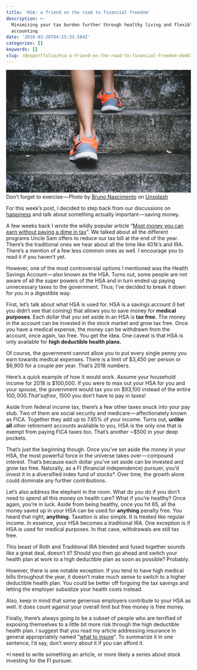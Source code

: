 ```yaml
---
title: 'HSA: a friend on the road to financial freedom'
description: >-
  Minimizing your tax burden further through healthy living and flexible
  accounting
date: '2018-03-28T04:25:33.584Z'
categories: []
keywords: []
slug: /@osportfolio/hsa-a-friend-on-the-road-to-financial-freedom-ebdd3f35be8
---
```


![Don’t forget to exercise — Photo by [Bruno Nascimento](https://unsplash.com/photos/PHIgYUGQPvU?utm_source=unsplash&utm_medium=referral&utm_content=creditCopyText) on [Unsplash](https://unsplash.com/search/photos/health?utm_source=unsplash&utm_medium=referral&utm_content=creditCopyText)](img/1__CFeeiP9bD0riPqSIfCzX6A.jpeg)
Don’t forget to exercise — Photo by [Bruno Nascimento](https://unsplash.com/photos/PHIgYUGQPvU?utm_source=unsplash&utm_medium=referral&utm_content=creditCopyText) on [Unsplash](https://unsplash.com/search/photos/health?utm_source=unsplash&utm_medium=referral&utm_content=creditCopyText)

For this week’s post, I decided to step back from our discussions on [happiness](https://medium.com/effai-me/happiness-appealing-to-the-like-system-1cd65d586463) and talk about something actually important — saving money.

A few weeks back I wrote the wildly popular article “[Most money you can earn without paying a dime in tax](https://medium.com/effai-me/most-money-you-can-earn-without-paying-a-dime-in-tax-737acc94778f)”. We talked about all the different programs Uncle Sam offers to reduce our tax bill at the end of the year. There’s the traditional ones we hear about all the time like 401k’s and IRA. There’s a mention of a few less common ones as well. I encourage you to read it if you haven’t yet.

However, one of the most controversial options I mentioned was the Health Savings Account — also known as the HSA. Turns out, some people are not aware of all the super powers of the HSA and in turn ended up paying unnecessary taxes to the government. Thus; I’ve decided to break it down for you in a digestible way.

First, let’s talk about what HSA is used for. HSA is a savings account (I bet you didn’t see that coming) that allows you to save money for **medical purposes**. Each dollar that you set aside in an HSA is **tax free.** The money in the account can be invested in the stock market and grow tax free. Once you have a medical expense, the money can be withdrawn from the account, once again, tax free. You get the idea. One caveat is that HSA is only available for **high deductible health plans.**

Of course, the government cannot allow you to put every single penny you earn towards medical expenses. There is a limit of $3,450 per person or $6,900 for a couple per year. That’s 2018 numbers.

Here’s a quick example of how it would work. Assume your household income for 2018 is $100,000. If you were to max out your HSA for you and your spouse, the government would tax you on $93,100 instead of the entire $100,000. That’s a free, ~$1500 you don’t have to pay in taxes!

Aside from federal income tax, there’s a few other taxes snuck into your pay stub. Two of them are social security and medicare — affectionately known as FICA. Together they add up to 7.65% of your income. Turns out, **unlike** **all** other retirement accounts available to you, HSA is the only one that is exempt from paying FICA taxes too. That’s another ~$500 in your deep pockets.

That’s just the beginning though. Once you’ve set aside the money in your HSA, the most powerful force in the universe takes over — compound interest. That’s because each dollar you’ve set aside can be invested and grow tax free. Naturally, as a FI (financial independence) pursuer, you’d invest it in a diversified index fund of stocks\*. Over time, the growth alone could dominate any further contributions.

Let’s also address the elephant in the room. What do you do if you don’t need to spend all this money on health care? What if you’re healthy? Once again, you’re in luck. Aside from being healthy, once you hit 65, all the money saved up in your HSA can be used for **anything** penalty free. You heard that right; **anything.** Taxation is also simple. It is treated like regular income. In essence, your HSA becomes a traditional IRA. One exception is if HSA is used for medical purposes. In that case, withdrawals are still tax free.

This beast of Roth and Traditional IRA blended and fused together sounds like a great deal, doesn’t it? Should you then go ahead and switch your health plan at work to a high deductible plan as soon as possible? Probably.

However, there is one notable exception. If you tend to have high medical bills throughout the year, it doesn’t make much sense to switch to a higher deductible health plan. You could be better off forgoing the tax savings and letting the employer subsidize your health costs instead.

Also, keep in mind that some generous employers contribute to your HSA as well. It does count against your overall limit but free money is free money.

Finally, there’s always going to be a subset of people who are terrified of exposing themselves to a little bit more risk through the high deductible health plan. I suggest that you read my article addressing insurance in general appropriately named “[what to insure](https://medium.com/effai-me/what-to-insure-92da25663721)”. To summarize it in one sentence, I’d say, don’t worry about it if you can afford it.

\*I need to write something an article, or more likely a series about stock investing for the FI pursuer.